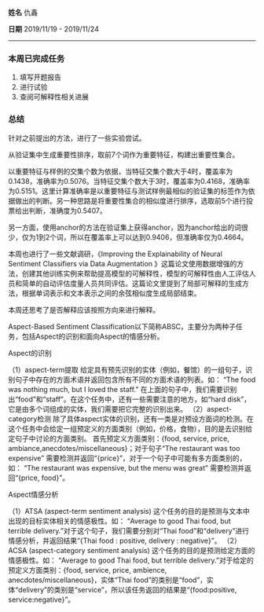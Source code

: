 **姓名** 仇鑫

**日期** 2019/11/19 - 2019/11/24

------

### 本周已完成任务

1. 填写开题报告
2. 进行试验
3. 查阅可解释性相关进展

### 总结

针对之前提出的方法，进行了一些实验尝试。

从验证集中生成重要性排序，取前7个词作为重要特征，构建出重要性集合。

以重要特征与样例的交集个数为依据，当特征交集个数大于4时，覆盖率为0.1438，准确率为0.5076。当特征交集个数大于3时，覆盖率为0.4168，准确率为0.5151。这里计算准确率是以重要特征与测试样例最相似的验证集的标签作为依据做出的判断。另一种思路是将重要性集合的相似度进行排序，选取前5个进行投票给出判断，准确度为0.5407。

另一方面，使用anchor的方法在验证集上获得anchor，因为anchor给出的词很少，仅为1到2个词，所以在覆盖率上可以达到0.9406，但准确率仅为0.4664。

本周也进行了一些文献调研，《Improving the Explainability of Neural Sentiment Classifiers via Data Augmentation 》这篇论文使用数据增强的方法，创建其他训练实例来帮助提高模型的可解释性，模型的可解释性由人工评估人员和简单的自动评估度量人员共同评估。这篇论文里提到了局部可解释的生成方法，根据单词表示和文本表示之间的余弦相似度生成局部结束。



本周还思考了是否解释应该按照方向来进行解释。

Aspect-Based Sentiment Classification以下简称ABSC，主要分为两种子任务，包括Aspect的识别和面向Aspect的情感分析。

Aspect的识别

（1）aspect-term提取
给定具有预先识别的实体（例如，餐馆）的一组句子，识别句子中存在的方面术语并返回包含所有不同的方面术语的列表。如：
“The food was nothing much, but I loved the staff.”
在上面的句子中，我们需要识别出“food”和“staff”。在这个任务中，还有一些需要注意的地方，如“hard disk”，它是由多个词组成的实体，我们需要把它完整的识别出来。
（2）aspect-category检测
除了具体aspect实体的识别，还有一类是对预设方面词的检测。在这个任务中会给定一组预定义的方面类别（例如，价格，食物），目的是去识别给定句子中讨论的方面类别。
首先预定义方面类别：{food, service, price, ambiance,anecdotes/miscellaneous}；对于句子“The restaurant was too expensive” 需要检测并返回“{price}”，对于一个句子中可能有多方面类别的，如： “The restaurant was expensive, but the menu was great” 需要检测并返回“{price, food}”。

Aspect情感分析

（1）ATSA (aspect-term sentiment analysis)
这个任务的目的是预测与文本中出现的目标实体相关的情感极性。如：
“Average to good Thai food, but terrible delivery.”对于这个句子，我们需要分别对“Thai food”和“delivery”进行情感分析，并返回结果“{Thai food : positive, delivery : negative}”。
（2）ACSA (aspect-category sentiment analysis)
这个任务的目的是预测给定方面的情感极性。如：
“Average to good Thai food, but terrible delivery.”对于给定的预定义方面类别：{food, service, price, ambience, anecdotes/miscellaneous}，实体“Thai food”的类别是“food”，实体“delivery”的类别是“service”，所以该任务返回的结果是“{food:positive, service:negative}”。



